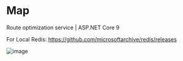 # Map
Route optimization service | ASP.NET Core 9

For Local Redis:
https://github.com/microsoftarchive/redis/releases

![image](https://github.com/user-attachments/assets/6ad4e194-45e6-4d08-88a0-66d2a3bc6311)
